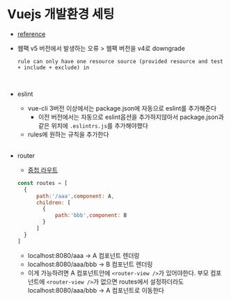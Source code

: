 # Vuejs 개발환경 세팅
- [reference](https://velog.io/@ljinsk3/ESLint-Prettier-%EC%84%A4%EC%A0%95%ED%95%98%EB%8A%94-%EB%B0%A9%EB%B2%95)
- 웹팩 v5 버전에서 발생하는 오류 > 웹팩 버전을 v4로 downgrade
    ```
    rule can only have one resource source (provided resource and test + include + exclude) in
    ```
  <br>
- eslint
    - vue-cli 3버전 이상에서는 package.json에 자동으로 eslint를 추가해준다
        - 이전 버전에서는 자동으로 eslint옵션을 추가하지않아서 package.json과 같은 위치에 `.eslintrs.js`를 추가해야했다
    - rules에 원하는 규칙을 추가한다
<br><br>
- router
    - [중첩 라우트](https://router.vuejs.org/kr/guide/essentials/nested-routes.html)
        
    ```javascript
    const routes = [
      {
          path:'/aaa',component: A,
          children: [
            {
                path:'bbb',component: B
            }
          ]  
      } 
    ] 
    ```
      
    - localhost:8080/aaa -> A 컴포넌트 렌더링
    - localhost:8080/aaa/bbb -> B 컴포넌트 렌더링
    - 이게 가능하려면 A 컴포넌트안에 `<router-view />`가 있어야한다. 부모 컴포넌트에 `<router-view />`가 없으면 routes에서 설정하더라도 localhost:8080/aaa/bbb -> A 컴포넌트로 이동한다
  